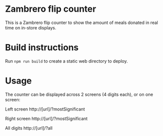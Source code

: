 # Zambrero flip counter

This is a Zambrero flip counter to show the amount of meals donated in real time on in-store displays.

# Build instructions

Run `npm run build` to create a static web directory to deploy.

# Usage

The counter can be displayed across 2 screens (4 digits each), or on one screen:

Left screen
http://[url]/?mostSignificant

Right screen
http://[url]/?mostSignificant

All digits
http://[url]/?all
